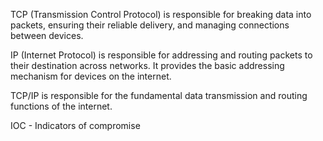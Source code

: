 TCP (Transmission Control Protocol) is responsible for breaking data into packets, ensuring their reliable delivery, and managing connections between devices.

IP (Internet Protocol) is responsible for addressing and routing packets to their destination across networks. It provides the basic addressing mechanism for devices on the internet.

TCP/IP is responsible for the fundamental data transmission and routing functions of the internet.





IOC - Indicators of compromise
